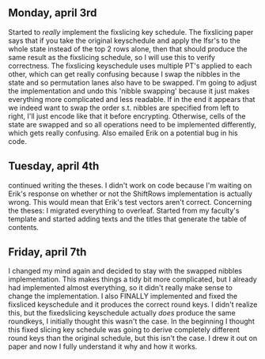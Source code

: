 ## Monday, april 3rd

Started to *really* implement the fixslicing key schedule. The fixslicing paper says that if you take the original
keyschedule and
apply the lfsr's to the whole state instead of the top 2 rows alone, then that should produce the same result as the
fixslicing schedule, so I will use this to verify correctness. The fixslicing keyschedule uses multiple PT's applied to
each other, which can get really confusing because I swap the nibbles in the state and so permutation lanes also have to
be swapped. I'm going to adjust the
implementation and undo this 'nibble swapping' because it just makes everything more complicated and less readable. If
in the end it appears that we indeed want to swap the order s.t. nibbles are specified from left to right, I'll just
encode like that it before encrypting. Otherwise, cells of the state are swapped and so all operations need to be
implemented differently, which gets really confusing. Also emailed Erik on a potential bug in his code.

## Tuesday, april 4th

continued writing the theses. I didn't work on code because I'm waiting on Erik's response on whether or not the
ShiftRows implementation is actually wrong. This would mean that Erik's test vectors aren't correct.
Concerning the theses: I migrated everything to overleaf. Started from my faculty's template and started adding texts
and the titles that generate the table of contents.

## Friday, april 7th

I changed my mind again and decided to stay with the swapped nibbles implementation. This makes things a tidy bit more
complicated, but I already had implemented almost everything, so it didn't really make sense to change the
implementation. I also FINALLY implemented and fixed the fixsliced keyschedule and it produces the correct round keys. I
didn't realize this, but the fixedslicing keyschedule actually *does* produce the same roundkeys, I initially thought
this wasn't the case. In the beginning I thought this fixed slicing key schedule was going to derive completely
different round keys than the original schedule, but this isn't the case. I drew it out on paper and now I fully
understand it why and how it works.